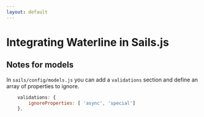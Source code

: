 ```yaml
---
layout: default
---
```


# Integrating Waterline in Sails.js

## Notes for models

In `sails/config/models.js` you can add a `validations` section and define an array of properties to ignore.

```javascript
	validations: {
		ignoreProperties: [ 'async', 'special']
	},
```
